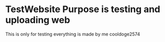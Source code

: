# TestWebsite Purpose is testing and uploading web

This is only for testing everything is made by me cooldoge2574
